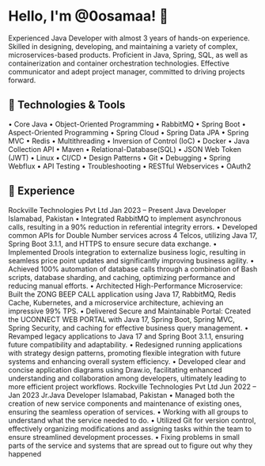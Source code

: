 # Hello, I'm @0osamaa! 👋

Experienced Java Developer with almost 3 years of hands-on experience. Skilled in designing, developing, and maintaining a variety of complex, microservices-based products. Proficient in Java, Spring, SQL, as well as containerization and container orchestration technologies. Effective communicator and adept project manager, committed to driving projects forward.


## 🚀 Technologies & Tools


• Core Java                           • Object-Oriented Programming                • RabbitMQ
• Spring Boot                         • Aspect-Oriented Programming                • Spring Cloud
• Spring Data JPA                     • Spring MVC                                 • Redis
• Multithreading                      • Inversion of Control (IoC)                 • Docker
• Java Collection API                 • Maven                                      • Relational-Database(SQL)
• JSON Web Token (JWT)                • Linux                                      • CI/CD
• Design Patterns                     • Git                                        • Debugging
• Spring Webflux                      • API Testing                                • Troubleshooting
• RESTful Webservices                 • OAuth2

## 🚀 Experience

Rockville Technologies Pvt Ltd Jan 2023 – Present
Java Developer Islamabad, Pakistan
• Integrated RabbitMQ to implement asynchronous calls, resulting in a 90% reduction in referential integrity errors.
• Developed common APIs for Double Number services across 4 Telcos, utilizing Java 17, Spring Boot 3.1.1, and HTTPS
to ensure secure data exchange.
• Implemented Drools integration to externalize business logic, resulting in seamless price point updates and significantly
improving business agility.
• Achieved 100% automation of database calls through a combination of Bash scripts, database sharding, and caching,
optimizing performance and reducing manual efforts.
• Architected High-Performance Microservice: Built the ZONG BEEP CALL application using Java 17, RabbitMQ, Redis
Cache, Kubernetes, and a microservice architecture, achieving an impressive 99% TPS.
• Delivered Secure and Maintainable Portal: Created the UCONNECT WEB PORTAL with Java 17, Spring Boot, Spring
MVC, Spring Security, and caching for effective business query management.
• Revamped legacy applications to Java 17 and Spring Boot 3.1.1, ensuring future compatibility and adaptability.
• Redesigned running applications with strategy design patterns, promoting flexible integration with future systems and
enhancing overall system efficiency.
• Developed clear and concise application diagrams using Draw.io, facilitating enhanced understanding and collaboration
among developers, ultimately leading to more efficient project workflows.
Rockville Technologies Pvt Ltd Jun 2022 – Jan 2023
Jr.Java Developer Islamabad, Pakistan
• Managed both the creation of new service components and maintenance of existing ones, ensuring the seamless operation
of services.
• Working with all groups to understand what the service needed to do.
• Utilized Git for version control, effectively organizing modifications and assigning tasks within the team to ensure
streamlined development processes.
• Fixing problems in small parts of the service and systems that are spread out to figure out why they happened
